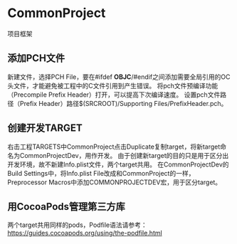 # CommonProject
项目框架

## 添加PCH文件
新建文件，选择PCH File，要在#ifdef __OBJC__/#endif之间添加需要全局引用的OC头文件，才能避免被工程中的C文件引用到产生错误。
将pch文件预编译功能（Precompile Prefix Header）打开，可以提高下次编译速度。
设置pch文件路径（Prefix Header）路径$(SRCROOT)/Supporting Files/PrefixHeader.pch。

## 创建开发TARGET
右击工程TARGETS中CommonProject点击Duplicate复制target，将新target命名为CommonProjectDev，用作开发。
由于创建新target的目的只是用于区分出开发环境，故不新建Info.plist文件，两个target共用。
在CommonProjectDev的Build Settings中，将Info.plist File改成和CommonProject的一样，Preprocessor Macros中添加COMMONPROJECTDEV宏，用于区分target。

## 用CocoaPods管理第三方库
两个target共用同样的pods，Podfile语法请参考：https://guides.cocoapods.org/using/the-podfile.html



